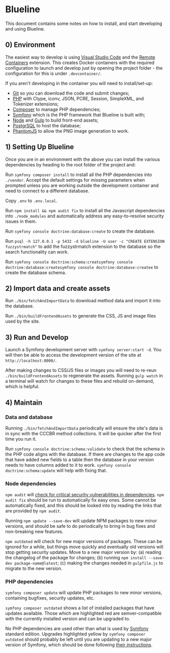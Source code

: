 # Blueline

This document contains some notes on how to install, and start developing and using Blueline.


## 0) Environment

The easiest way to develop is using [Visual Studio Code][8] and the [Remote Containers][7] extension.
This creates Docker containers with the required configuration to launch and develop just by opening
the project folder - the configuration for this is under `.devcontainer/`.

If you aren't developing in the container you will need to install/set-up:

 - [Git][3] so you can download the code and submit changes;
 - [PHP][10] with Ctype, iconv, JSON, PCRE, Session, SimpleXML, and Tokenizer extensions;
 - [Composer][2] to manage PHP dependencies;
 - [Symfony][1] which is the PHP framework that Blueline is built with;
 - [Node][5] and [Gulp][4] to build front-end assets;
 - [PostgrSQL][9] to host the database;
 - [PhantomJS][6] to allow the PNG image generation to work.


## 1) Setting Up Blueline

Once you are in an environment with the above you can install the various dependencies by
heading to the root folder of the project and:

Run `symfony composer install` to install all the PHP dependencies into `./vendor`. Accept the
default settings for missing parameters when prompted unless you are working outside the development
container and need to connect to a different database.

Copy `.env` to `.env.local`.

Run `npm install && npm audit fix` to install all the Javascript dependencies into `./node_modules`
and automatically address any easy-to-resolve security issues in them.

Run `symfony console doctrine:database:create` to create the database.

Run `psql -h 127.0.0.1 -p 5432 -d blueline -U user -c "CREATE EXTENSION fuzzystrmatch"` to add the
fuzzystrmatch extension to the database so the search functionality can work.

Run `symfony console doctrine:schema:creatsymfony console doctrine:database:createsymfony console doctrine:database:createe` to create the database schema.


## 2) Import data and create assets

Run `./bin/fetchAndImportData` to download method data and import it into the database.

Run `./bin/buildFrontendAssets` to generate the CSS, JS and image files used by the site.


## 3) Run and Develop

Launch a Symfony development server with `symfony server:start -d`. You will then be able to access
the development version of the site at `http://localhost:8000/`.

After making changes to CSS/JS files or images you will need to re-reun `./bin/buildFrontendAssets`
to regenerate the assets. Running `gulp watch` in a terminal will watch for changes to these files
and rebuild on-demand, which is helpful.


## 4) Maintain

### Data and database
Running `./bin/fetchAndImportData` periodically will ensure the site's data is in sync with the
CCCBR method collections. It will be quicker after the first time you run it.

Run `symfony console doctrine:schema:validate` to check that the schema in the PHP code aligns
with the database. If there are changes to the app code that have added new fields to a table
then the database in your version needs to have columns added to it to work.
`symfony console doctrine:schema:update` will help with fixing that.

### Node dependencies
`npm audit` will [check for critical security vulnerabilities in dependencies][12]. `npm audit fix`
should be run to automatically fix easy ones. Some cannot be automatically fixed, and this should be
looked into by reading the links that are provided by `npm audit`.

Running `npm update --save-dev` will update NPM packages to new minor versions, and should be safe
to do periodically to bring in bug fixes and non-breaking new features.

`npm outdated` will check for new major versions of packages. These can be ignored for a while,
but things move quickly and eventually old versions will stop getting security updates. Move to a
new major version by: (a) reading the changelog of the package for changes; (b) running
`npm install --save-dev package-name@latest`; (c) making the changes needed in `gulpfile.js` to
migrate to the new version.

### PHP dependencies
`symfony composer update` will update PHP packages to new minor versions, containing bugfixes,
security updates, etc.

`symfony composer outdated` shows a list of installed packages that have updates available. Those
which are highlighted red are semver-compatible with the currently installed version and can be
upgraded to.

No PHP dependencies are used other than what is used by [Symfony][1] standard edition. Upgrades
highlighted yellow by `symfony composer outdated` should probably be left until you are updating
to a new major version of Symfony, which should be done following [their instructions][13].


[1]:  https://symfony.com/download
[2]:  http://getcomposer.org/
[3]:  https://git-scm.com/
[4]:  http://gulpjs.com/
[5]:  http://nodejs.org/
[6]:  http://phantomjs.org/
[7]:  https://code.visualstudio.com/docs/remote/containers
[8]:  https://code.visualstudio.com/
[9]:  https://www.postgresql.org/
[10]: https://www.php.net/
[11]: https://nginx.org/
[12]: https://docs.npmjs.com/auditing-package-dependencies-for-security-vulnerabilities
[13]: https://symfony.com/doc/current/setup/upgrade_major.html
